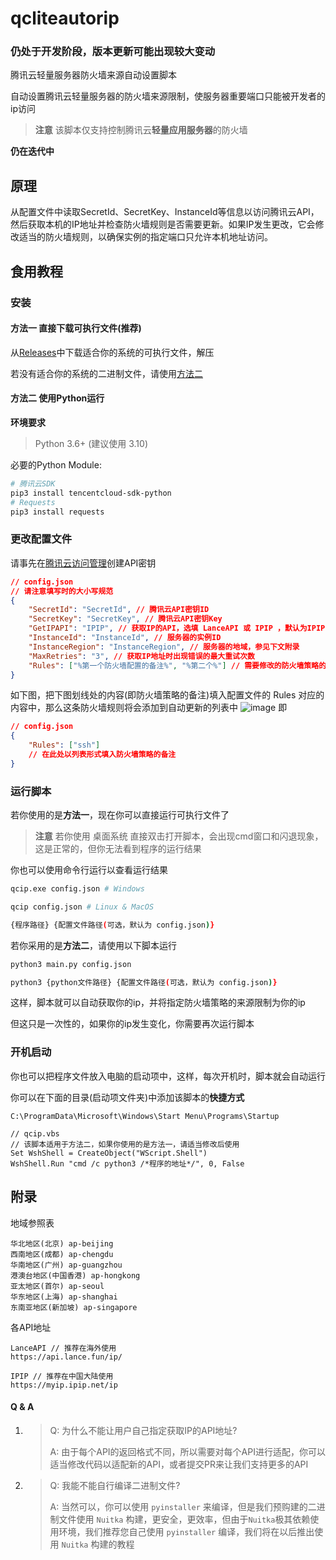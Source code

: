 # qcliteautorip 

### **仍处于开发阶段，版本更新可能出现较大变动**


腾讯云轻量服务器防火墙来源自动设置脚本

自动设置腾讯云轻量服务器的防火墙来源限制，使服务器重要端口只能被开发者的ip访问

> **注意** 该脚本仅支持控制腾讯云**轻量应用服务器**的防火墙

**仍在迭代中**

## 原理
从配置文件中读取SecretId、SecretKey、InstanceId等信息以访问腾讯云API，然后获取本机的IP地址并检查防火墙规则是否需要更新。如果IP发生更改，它会修改适当的防火墙规则，以确保实例的指定端口只允许本机地址访问。 

## 食用教程
### 安装
#### 方法一 直接下载可执行文件(推荐)
从[Releases](https://github.com/cnlancehu/qcliteautorip/releases)中下载适合你的系统的可执行文件，解压

若没有适合你的系统的二进制文件，请使用[方法二](#方法二-使用python运行)
#### 方法二 使用Python运行
**环境要求**
> Python 3.6+ (建议使用 3.10)

必要的Python Module:

```bash
# 腾讯云SDK
pip3 install tencentcloud-sdk-python
# Requests
pip3 install requests 
```

### 更改配置文件

请事先在[腾讯云访问管理](https://console.cloud.tencent.com/cam/capi)创建API密钥

```json
// config.json
// 请注意填写时的大小写规范
{
    "SecretId": "SecretId", // 腾讯云API密钥ID
    "SecretKey": "SecretKey", // 腾讯云API密钥Key
    "GetIPAPI": "IPIP", // 获取IP的API，选填 LanceAPI 或 IPIP ，默认为IPIP， 中国大陆用户请使用 IPIP
    "InstanceId": "InstanceId", // 服务器的实例ID
    "InstanceRegion": "InstanceRegion", // 服务器的地域，参见下文附录
    "MaxRetries": "3", // 获取IP地址时出现错误的最大重试次数
    "Rules": ["%第一个防火墙配置的备注%", "%第二个%"] // 需要修改的防火墙策略的备注，可填写多个
}
```
如下图，把下图划线处的内容(即防火墙策略的备注)填入配置文件的 Rules 对应的内容中，那么这条防火墙规则将会添加到自动更新的列表中
![image](https://user-images.githubusercontent.com/106385654/214570514-90e46714-c3a3-450f-ba37-36f8dcb9089a.png)
即
```json
// config.json
{
    "Rules": ["ssh"]
    // 在此处以列表形式填入防火墙策略的备注
}
```

### 运行脚本
若你使用的是**方法一**，现在你可以直接运行可执行文件了
> **注意** 若你使用 桌面系统 直接双击打开脚本，会出现cmd窗口和闪退现象，这是正常的，但你无法看到程序的运行结果

你也可以使用命令行运行以查看运行结果

```bash
qcip.exe config.json # Windows

qcip config.json # Linux & MacOS

{程序路径} {配置文件路径(可选，默认为 config.json)}
```


若你采用的是**方法二**，请使用以下脚本运行
```bash
python3 main.py config.json

python3 {python文件路径} {配置文件路径(可选，默认为 config.json)}

```
这样，脚本就可以自动获取你的ip，并将指定防火墙策略的来源限制为你的ip

但这只是一次性的，如果你的ip发生变化，你需要再次运行脚本

### 开机启动
你也可以把程序文件放入电脑的启动项中，这样，每次开机时，脚本就会自动运行

你可以在下面的目录(启动项文件夹)中添加该脚本的**快捷方式**

`C:\ProgramData\Microsoft\Windows\Start Menu\Programs\Startup`


```vbs
// qcip.vbs
// 该脚本适用于方法二，如果你使用的是方法一，请适当修改后使用
Set WshShell = CreateObject("WScript.Shell")
WshShell.Run "cmd /c python3 /*程序的地址*/", 0, False
```


## 附录

地域参照表
```
华北地区(北京) ap-beijing
西南地区(成都) ap-chengdu
华南地区(广州) ap-guangzhou
港澳台地区(中国香港) ap-hongkong
亚太地区(首尔) ap-seoul
华东地区(上海) ap-shanghai
东南亚地区(新加坡) ap-singapore
```

各API地址
```
LanceAPI // 推荐在海外使用
https://api.lance.fun/ip/

IPIP // 推荐在中国大陆使用
https://myip.ipip.net/ip
```


#### Q & A

1. > Q: 为什么不能让用户自己指定获取IP的API地址?
   >
   > A: 由于每个API的返回格式不同，所以需要对每个API进行适配，你可以适当修改代码以适配新的API，或者提交PR来让我们支持更多的API

2. > Q: 我能不能自行编译二进制文件?
   >
   > A: 当然可以，你可以使用 `pyinstaller` 来编译，但是我们预购建的二进制文件使用 `Nuitka` 构建，更安全，更效率，但由于`Nuitka`极其依赖使用环境，我们推荐您自己使用 `pyinstaller` 编译，我们将在以后推出使用 `Nuitka` 构建的教程